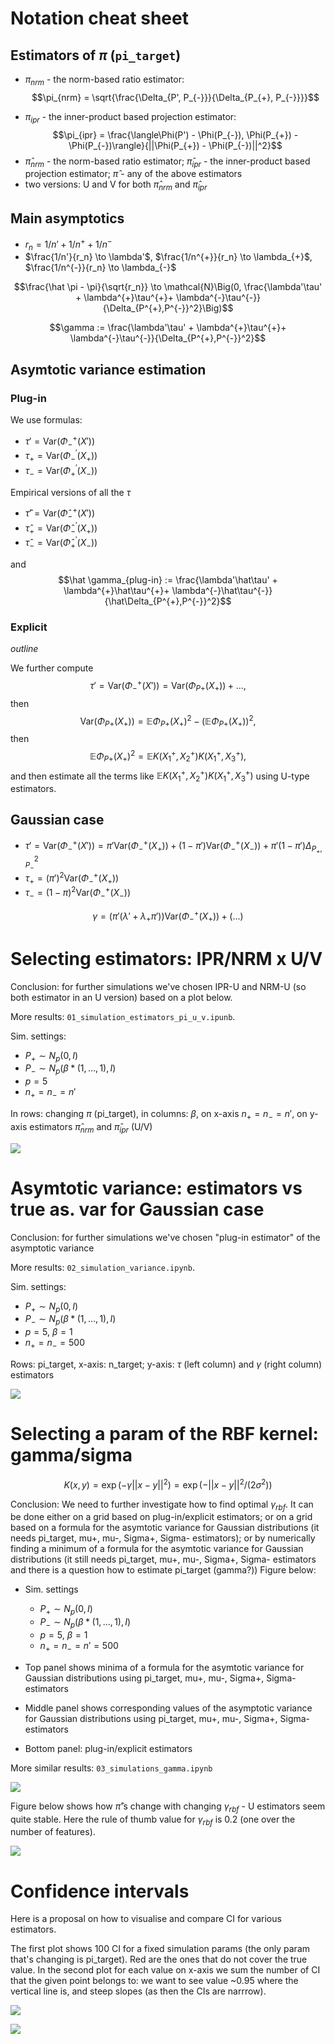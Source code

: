# Notation cheat sheet

## Estimators of $\pi$ (`pi_target`)

* $\pi_{nrm}$ - the norm-based ratio estimator:
$$\pi_{nrm} = \sqrt{\frac{\Delta_{P', P_{-}}}{\Delta_{P_{+}, P_{-}}}}$$
- $\pi_{ipr}$ - the inner-product based projection estimator:
$$\pi_{ipr} = \frac{\langle\Phi(P') - \Phi(P_{-}), \Phi(P_{+}) - \Phi(P_{-})\rangle}{||\Phi(P_{+}) - \Phi(P_{-})||^2}$$
- $\hat \pi_{nrm}$ - the norm-based ratio estimator; $\hat \pi_{ipr}$ - the inner-product based projection estimator; $\hat \pi$ - any of the above estimators
- two versions: U and V for both $\hat \pi_{nrm}$ and $\hat \pi_{ipr}$
## Main asymptotics
- $r_n = 1/n' + 1/n^{+}+ 1/n^{-}$
- $\frac{1/n'}{r_n} \to \lambda'$, $\frac{1/n^{+}}{r_n} \to \lambda_{+}$, $\frac{1/n^{-}}{r_n} \to \lambda_{-}$

$$\frac{\hat \pi - \pi}{\sqrt{r_n}} \to \mathcal{N}\Big(0, \frac{\lambda'\tau' + \lambda^{+}\tau^{+}+ \lambda^{-}\tau^{-}}{\Delta_{P^{+},P^{-}}^2}\Big)$$

$$\gamma := \frac{\lambda'\tau' + \lambda^{+}\tau^{+}+ \lambda^{-}\tau^{-}}{\Delta_{P^{+},P^{-}}^2}$$

## Asymtotic variance estimation

### Plug-in

We use formulas:
- $\tau' = \textrm{Var}(\Phi_{-}^{+}(X'))$
- $\tau_{+} = \textrm{Var}(\Phi_{-}^{'}(X_{+}))$
- $\tau_{-} = \textrm{Var}(\Phi_{+}^{'}(X_{-}))$

Empirical versions of all the $\tau$
- $\hat \tau' = \textrm{Var}(\hat\Phi_{-}^{+}(X'))$
- $\hat \tau_{+} = \textrm{Var}(\hat\Phi_{-}^{'}(X_{+}))$
- $\hat \tau_{-} = \textrm{Var}(\hat\Phi_{+}^{'}(X_{-}))$

and
$$\hat \gamma_{plug-in} := \frac{\lambda'\hat\tau' + \lambda^{+}\hat\tau^{+}+ \lambda^{-}\hat\tau^{-}}{\hat\Delta_{P^{+},P^{-}}^2}$$


### Explicit

_outline_

We further compute
$$\tau' = \textrm{Var}(\Phi_{-}^{+}(X')) = \textrm{Var}(\Phi_{P+}(X_{+})) + ...,$$
then $$\textrm{Var}(\Phi_{P+}(X_{+})) = \mathbb{E}\Phi_{P+}(X_{+})^2 - (\mathbb{E}\Phi_{P+}(X_{+}))^2,$$
then $$\mathbb{E}\Phi_{P+}(X_{+})^2 = \mathbb{E}K(X_1^{+},X_2^{+})K(X_1^{+},X_3^{+}),$$ and then estimate all the terms like $\mathbb{E}K(X_1^{+},X_2^{+})K(X_1^{+},X_3^{+})$ using U-type estimators.

## Gaussian case

- $\tau' = \textrm{Var}(\Phi_{-}^{+}(X')) = \pi'\textrm{Var}(\Phi_{-}^{+}(X_{+})) + (1-\pi')\textrm{Var}(\Phi_{-}^{+}(X_{-})) + \pi'(1-\pi')\Delta_{P_+,P_-}^2$
- $\tau_{+} = (\pi')^2 \textrm{Var}(\Phi_{-}^{+}(X_{+}))$
- $\tau_{-} = (1 - \pi)^2\textrm{Var}(\Phi_{-}^{+}(X_{-}))$

$$\gamma = \Big(\pi'(\lambda' + \lambda_+\pi')\Big)\textrm{Var}(\Phi_{-}^{+}(X_{+})) + \Big(...\Big)$$

# Selecting estimators: IPR/NRM x U/V

Conclusion: for further simulations we've chosen IPR-U and NRM-U (so both estimator in an U version) based on a plot below.

More results: `01_simulation_estimators_pi_u_v.ipunb`.

Sim. settings:
 - $P_{+} \sim N_p(0, I)$
 - $P_{-} \sim N_p(\beta*(1,\ldots,1), I)$
 - $p=5$
 - $n_{+}=n_{-}=n'$

 In rows: changing $\pi$ (pi_target), in columns: $\beta$, on x-axis $n_{+}=n_{-}=n'$, on y-axis estimators $\hat \pi_{nrm}$ and $\hat \pi_{ipr}$ (U/V)

![](results/01_simulation_estimators_UV_v1.png)

# Asymtotic variance: estimators vs true as. var for Gaussian case

Conclusion: for further simulations we've chosen "plug-in estimator" of the asymptotic variance

More results: `02_simulation_variance.ipynb`.

Sim. settings:
 - $P_{+} \sim N_p(0, I)$
 - $P_{-} \sim N_p(\beta*(1,\ldots,1), I)$
 - $p=5$, $\beta=1$
 - $n_{+}=n_{-}=500$

 Rows: pi_target, x-axis: n_target; y-axis: $\tau$ (left column) and $\gamma$ (right column) estimators

![](results/02_simulations_var_n_target.png)

# Selecting a param of the RBF kernel: gamma/sigma

$$K(x,y) = \exp(-\gamma||x-y||^2)=\exp(-||x-y||^2/(2\sigma^2))$$

Conclusion: We need to further investigate how to find optimal $\gamma_{rbf}$. It can be done either on a grid based on plug-in/explicit estimators; or on a grid based on a formula for the asymtotic variance for Gaussian distributions (it needs pi_target, mu+, mu-, Sigma+, Sigma- estimators); or by numerically finding a minimum of a formula for the asymtotic variance for Gaussian distributions (it still needs pi_target, mu+, mu-, Sigma+, Sigma- estimators and there is a question how to estimate pi_target (gamma?))
Figure below:

- Sim. settings
    - $P_{+} \sim N_p(0, I)$
    - $P_{-} \sim N_p(\beta*(1,\ldots,1), I)$
    - $p=5$, $\beta=1$
    - $n_{+}=n_{-}=n'=500$

 - Top panel shows minima of a formula for the asymtotic variance for Gaussian distributions using pi_target, mu+, mu-, Sigma+, Sigma- estimators
 - Middle panel shows corresponding values of the asymptotic variance for Gaussian distributions using pi_target, mu+, mu-, Sigma+, Sigma- estimators
 - Bottom panel: plug-in/explicit estimators

More similar results: `03_simulations_gamma.ipynb`

![](results/03_simulations_n500_pi_target_03.png)

Figure below shows how $\hat \pi$'s change with changing $\gamma_{rbf}$ - U estimators seem quite stable. Here the rule of thumb value for $\gamma_{rbf}$ is $0.2$ (one over the number of features).

![](results/01_simulation_gamma.png)

# Confidence intervals

Here is a proposal on how to visualise and compare CI for various estimators.

The first plot shows 100 CI for a fixed simulation params (the only param that's changing is pi_target). Red are the ones that do not cover the true value. In the second plot for each value on x-axis we sum the number of CI that the given point belongs to: we want to see value ~0.95 where the vertical line is, and steep slopes (as then the CIs are narrrow).

![](results/04_simulations_ci.png)

![](results/04_simulations_ci_summary.png)
